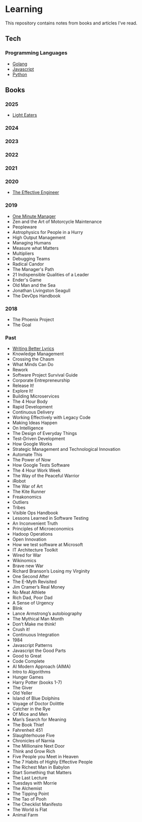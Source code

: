 # Learning

This repository contains notes from books and articles I've read.

## Tech

### Programming Languages

- [Golang](tech/golang.md)
- [Javascript](tech/javascript.md)
- [Python](tech/python.md)

## Books

### 2025

- [Light Eaters](books/light-eaters.md)

### 2024

### 2023


### 2022

### 2021


### 2020

- [The Effective Engineer](books/effective-engineer.md)

### 2019

- [One Minute Manager](books/one-minute-manager.md)
- Zen and the Art of Motorcycle Maintenance
- Peopleware
- Astrophysics for People in a Hurry
- High Output Management
- Managing Humans
- Measure what Matters
- Multipliers
- Debugging Teams
- Radical Candor
- The Manager's Path
- 21 Indispensible Qualities of a Leader
- Ender's Game
- Old Man and the Sea
- Jonathan Livingston Seagull
- The DevOps Handbook

### 2018

- The Phoenix Project
- The Goal


### Past

- [Writing Better Lyrics](books/writing-better-lyrics.md)
- Knowledge Management
- Crossing the Chasm
- What Minds Can Do
- Rework
- Software Project Survival Guide
- Corporate Entrepreneurship
- Release It!
- Explore It!
- Building Microservices
- The 4 Hour Body
- Rapid Development
- Continuous Delivery
- Working Effectively with Legacy Code
- Making Ideas Happen
- On Intelligence
- The Design of Everyday Things
- Test-Driven Development
- How Google Works
- Strategic Management and Technological Innovation
- Automate This
- The Power of Now
- How Google Tests Software
- The 4 Hour Work Week
- The Way of the Peaceful Warrior
- iRobot
- The War of Art
- The Kite Runner
- Freakonomics
- Outliers
- Tribes
- Visible Ops Handbook
- Lessons Learned in Software Testing
- An Inconvenient Truth
- Principles of Microeconomics
- Hadoop Operations
- Open Innovation
- How we test software at Microsoft
- IT Architecture Toolkit
- Wired for War
- Wikinomics
- Brave new War
- Richard Branson’s Losing my Virginity
- One Second After
- The E-Myth Revisited
- Jim Cramer’s Real Money
- No Meat Athlete
- Rich Dad, Poor Dad
- A Sense of Urgency
- Blink
- Lance Armstrong’s autobiography
- The Mythical Man Month
- Don’t Make me think!
- Crush it!
- Continuous Integration
- 1984
- Javascript Patterns
- Javascript the Good Parts
- Good to Great
- Code Complete
- AI Modern Approach (AIMA)
- Intro to Algorithms
- Hunger Games
- Harry Potter (books 1-7)
- The Giver
- Old Yeller
- Island of Blue Dolphins
- Voyage of Doctor Dolittle
- Catcher in the Rye
- Of Mice and Men
- Man’s Search for Meaning
- The Book Thief
- Fahrenheit 451
- Slaughterhouse Five
- Chronicles of Narnia
- The Millionaire Next Door
- Think and Grow Rich
- Five People you Meet in Heaven
- The 7 Habits of Highly Effective People
- The Richest Man in Babylon
- Start Something that Matters
- The Last Lecture
- Tuesdays with Morrie
- The Alchemist
- The Tipping Point
- The Tao of Pooh
- The Checklist Manifesto
- The World is Flat
- Animal Farm
